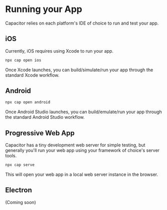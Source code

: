 # Running your App

Capacitor relies on each platform's IDE of choice to run and test your app.

## iOS

Currently, iOS requires using Xcode to run your app.

```bash
npx cap open ios
```

Once Xcode launches, you can build/simulate/run your app through the standard Xcode workflow.

## Android

```bash
npx cap open android
```

Once Android Studio launches, you can build/emulate/run your app through the standard Android Studio workflow.

## Progressive Web App

Capacitor has a tiny development web server for simple testing, but generally you'll run your web app
using your framework of choice's server tools.

```bash
npx cap serve
```

This will open your web app in a local web server instance in the browser.

## Electron

(Coming soon)

